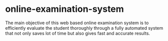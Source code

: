 # online-examination-system
The main objective  of this web based online examination system is to efficiently evaluate  the student thoroughly through a fully automated system that not only  saves lot of time but also gives fast and accurate results.
